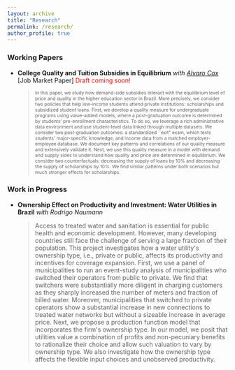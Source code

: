 ```yaml
---
layout: archive
title: "Research"
permalink: /research/
author_profile: true
---
```


### Working Papers
- **College Quality and Tuition Subsidies in Equilibrium** _with [Alvaro Cox](https://www.alvarocox.com/)_ [Job Market Paper]
<span style="color:red">Draft coming soon!</span>
  ><span style="font-size:0.75em">In this paper, we study how demand-side subsidies interact with the equilibrium level of price and quality in the higher education sector in Brazil. More precisely, we consider two policies that help low-income students attend private institutions: scholarships and subsidized student loans. First, we develop a quality measure for undergraduate programs using value-added models, where a post-graduation outcome is determined by students' pre-enrollment characteristics. To do so, we leverage a rich administrative data environment and use student-level data linked through multiple datasets. We consider two post-graduation outcomes: a standardized ``exit" exam, which tests students' major-specific knowledge, and income data from a matched employer-employee database. We document key patterns and correlations of our quality measure and extensively validate it. Next, we use this quality measure in a model with demand and supply sides to understand how quality and price are determined in equilibrium. We consider two counterfactuals: decreasing the supply of loans by 10\% and decreasing the supply of scholarships by 10\%. We find similar patterns under both scenarios but much stronger effects for scholarships.</span>

### Work in Progress
- **Ownership Effect on Productivity and Investment: Water Utilities in Brazil** _with Rodrigo Naumann_
  >Access to treated water and sanitation is essential for public health and economic development. However, many developing countries still face the challenge of serving a large fraction of their population. This project investigates how a water utility's ownership type, i.e., private or public, affects its productivity and incentives for coverage expansion. First, we use a panel of municipalities to run an event-study analysis of municipalities who switched their operators from public to private. We find that switchers were substantially more diligent in charging customers as they sharply increased the number of meters and fraction of billed water. Moreover, municipalities that switched to private operators show a substantial increase in new connections to treated water networks but without a sizeable increase in average price. Next, we propose a production function model that incorporates the firm's ownership type. In our model, we posit that utilities value a combination of profits and non-pecuniary benefits to rationalize their choice and allow such valuation to vary by ownership type. We also investigate how the ownership type affects the flexible input choices and unobserved productivity.

<!-- {% if author.googlescholar %}
  You can also find my articles on <u><a href="{{author.googlescholar}}">my Google Scholar profile</a>.</u>
{% endif %}

{% include base_path %}

{% for post in site.publications reversed %}
  {% include archive-single.html %}
{% endfor %} -->
